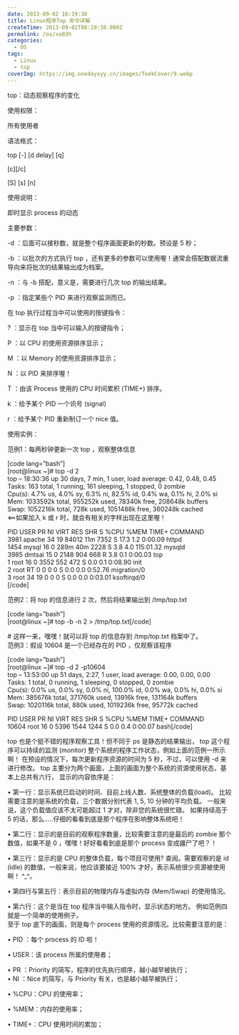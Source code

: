 ```yaml
---
date: 2013-09-02 16:19:38
title: Linux程序Top 命令详解
createTime: 2013-09-02T08:19:38.000Z
permalink: /os/xo03h
categories:
  - OS
tags:
  - Linux
  - top
coverImg: https://img.onedayxyy.cn/images/TeekCover/9.webp
---
```

top：动态观察程序的变化

使用权限：

所有使用者

语法格式：

top \[-\] \[d delay\] \[q\]

\[c\]\[/c\]

\[S\] \[s\] \[n\]

使用说明：

即时显示 process 的动态

主要参数：

\-d ：后面可以接秒数，就是整个程序画面更新的秒数。预设是 5 秒；

\-b ：以批次的方式执行 top ，还有更多的参数可以使用喔！通常会搭配数据流重导向来将批次的结果输出成为档案。

\-n ：与 -b 搭配，意义是，需要进行几次 top 的输出结果。

\-p ：指定某些个 PID 来进行观察监测而已。

在 top 执行过程当中可以使用的按键指令：

? ：显示在 top 当中可以输入的按键指令；

P ：以 CPU 的使用资源排序显示；

M ：以 Memory 的使用资源排序显示；

N ：以 PID 来排序喔！

T ：由该 Process 使用的 CPU 时间累积 (TIME+) 排序。

k ：给予某个 PID 一个讯号 (signal)

r ：给予某个 PID 重新制订一个 nice 值。

使用实例：

范例1：每两秒钟更新一次 top ，观察整体信息

\[code lang=”bash”\]  
\[root@linux ~\]# top -d 2  
top – 18:30:36 up 30 days, 7 min, 1 user, load average: 0.42, 0.48, 0.45  
Tasks: 163 total, 1 running, 161 sleeping, 1 stopped, 0 zombie  
Cpu(s): 4.7% us, 4.0% sy, 6.3% ni, 82.5% id, 0.4% wa, 0.1% hi, 2.0% si  
Mem: 1033592k total, 955252k used, 78340k free, 208648k buffers  
Swap: 1052216k total, 728k used, 1051488k free, 360248k cached  
<==如果加入 k 或 r 时，就会有相关的字样出现在这里喔！

PID USER PR NI VIRT RES SHR S %CPU %MEM TIME+ COMMAND  
3981 apache 34 19 84012 11m 7352 S 17.3 1.2 0:00.09 httpd  
1454 mysql 16 0 289m 40m 2228 S 3.8 4.0 115:01.32 mysqld  
3985 dmtsai 15 0 2148 904 668 R 3.8 0.1 0:00.03 top  
1 root 16 0 3552 552 472 S 0.0 0.1 0:08.90 init  
2 root RT 0 0 0 0 S 0.0 0.0 0:52.76 migration/0  
3 root 34 19 0 0 0 S 0.0 0.0 0:03.01 ksoftirqd/0  
\[/code\]

范例2：将 top 的信息进行 2 次，然后将结果输出到 /tmp/top.txt

\[code lang=”bash”\]  
\[root@linux ~\]# top -b -n 2 > /tmp/top.txt\[/code\]

\# 这样一来，嘿嘿！就可以将 top 的信息存到 /tmp/top.txt 档案中了。  
范例3：假设 10604 是一个已经存在的 PID ，仅观察该程序

\[code lang=”bash”\]  
\[root@linux ~\]# top -d 2 -p10604  
top – 13:53:00 up 51 days, 2:27, 1 user, load average: 0.00, 0.00, 0.00  
Tasks: 1 total, 0 running, 1 sleeping, 0 stopped, 0 zombie  
Cpu(s): 0.0% us, 0.0% sy, 0.0% ni, 100.0% id, 0.0% wa, 0.0% hi, 0.0% si  
Mem: 385676k total, 371760k used, 13916k free, 131164k buffers  
Swap: 1020116k total, 880k used, 1019236k free, 95772k cached

PID USER PR NI VIRT RES SHR S %CPU %MEM TIME+ COMMAND  
10604 root 16 0 5396 1544 1244 S 0.0 0.4 0:00.07 bash\[/code\]

top 也是个挺不错的程序观察工具！但不同于 ps 是静态的结果输出， top 这个程序可以持续的监测 (monitor) 整个系统的程序工作状态，例如上面的范例一所示啊！ 在预设的情况下，每次更新程序资源的时间为 5 秒，不过，可以使用 -d 来进行修改。 top 主要分为两个画面，上面的画面为整个系统的资源使用状态，基本上总共有六行， 显示的内容依序是：

• 第一行：显示系统已启动的时间、目前上线人数、系统整体的负载(load)。 比较需要注意的是系统的负载，三个数据分别代表 1, 5, 10 分钟的平均负载。 一般来说，这个负载值应该不太可能超过 1 才对，除非您的系统很忙碌。 如果持续高于 5 的话，那么…..仔细的看看到底是那个程序在影响整体系统吧！

• 第二行：显示的是目前的观察程序数量，比较需要注意的是最后的 zombie 那个数值，如果不是 0 ，嘿嘿！好好看看到底是那个 process 变成疆尸了吧？！

• 第三行：显示的是 CPU 的整体负载，每个项目可使用? 查阅。需要观察的是 id (idle) 的数值，一般来说，他应该要接近 100% 才好，表示系统很少资源被使用啊！ ^\_^。

• 第四行与第五行：表示目前的物理内存与虚拟内存 (Mem/Swap) 的使用情况。

• 第六行：这个是当在 top 程序当中输入指令时，显示状态的地方。 例如范例四就是一个简单的使用例子。  
至于 top 底下的画面，则是每个 process 使用的资源情况。比较需要注意的是：

• PID ：每个 process 的 ID 啦！

• USER：该 process 所属的使用者；

• PR ：Priority 的简写，程序的优先执行顺序，越小越早被执行；  
• NI ：Nice 的简写，与 Priority 有关，也是越小越早被执行；

• %CPU：CPU 的使用率；

• %MEM：内存的使用率；

• TIME+：CPU 使用时间的累加；